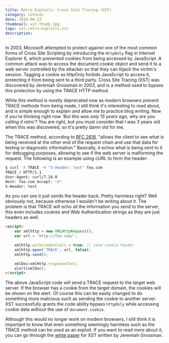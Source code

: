 ```yaml
---
title: Retro Exploits: Cross Site Tracing (XST)
category: infosec
date: 2018-06-22
thumbnail: xst-thumb.jpg
tags: xst,retro-exploits,xss
description:
---
```


In 2003, Microsoft attempted to protect against one of the most common forms of Cross Site Scripting by introducing the `HttpOnly` flag in Internet Explorer 6, which prevented cookies from being accessed by JavaScript. A common attack was to access the document.cookie object and send it to a web server controlled by the attacker so that they can hijack the victim's session. Tagging a cookie as httpOnly forbids JavaScript to access it, protecting it from being sent to a third party. Cross Site Tracing (XST) was discovered by Jeremiah Grossman in 2003, and is a method used to bypass this protection by using the TRACE HTTP method.

While this method is mostly deprecated now as modern browsers prevent TRACE methods from being made, I still think it's interesting to read about, and is simple enough to explain and allow me to practice blog writing. Now if you're thinking right now *'But this was only 15 years ago, why are you calling it retro'*? You are right, but you must consider that I was 3 years old when this was discovered, so it's pretty damn old for me.

The TRACE method, according to [RFC 2616](https://www.w3.org/Protocols/rfc2616/rfc2616-sec9.html), "allows the client to see what is being received at the other end of the request chain and use that data for testing or diagnostic information." Basically, it echos what is being sent to it for debugging purposes, allowing to see if the web server is malforming the request. The following is an example using cURL to form the header:

```bash
$ curl -X TRACE -H "X-Header: test" foo.com
TRACE / HTTP/1.1
User-Agent: curl/7.24.0
Host: foo.com Accept: */*
X-Header: test
```

As you can see it just sends the header back. Pretty harmless right? Well obviously not, because otherwise I wouldn't be writing about it. The problem is that TRACE will echo all the information you send to the server, this even includes cookies and Web Authentication strings as they are just headers as well.

```html
<script>
    var xmlhttp = new XMLHttpRequest();
    var url = 'http://foo.com/';

    xmlhttp.withCredentials = true; // send cookie header
    xmlhttp.open('TRACE', url, false);
    xmlhttp.send();

    xmlDoc=xmlHttp.responseText;
    alert(xmlDoc);
</script>
```

The above JavaScript code will send a TRACE request to the target web server. If the browser has a cookie from the target domain, the cookies will be shown on the alert. Of course this can be easily changed to do something more malicious such as sending the cookie to another server. XST successfully grants the code ability bypass `httpOnly` while accessing cookie data without the use of `document.cookie`.

Although this would no longer work on modern browsers, I still think it is important to know that even something seemingly harmless such as the TRACE method can be used as an exploit. If you want to read more about it, you can go through the [white paper](http://www.cgisecurity.com/whitehat-mirror/WH-WhitePaper_XST_ebook.pdf) for XST written by Jeremiah Grossman.

